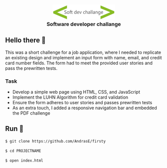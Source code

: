 <h3 align="center">
  <a href="https://andrase.github.io/DN-Soft-Dev-Test/" target="_blank" rel="noopener noreferrer">
  <img src="https://github.com/AndrasE/raw-readme/blob/36809e099018f4297ae710817bab6e90dc8c9737/logo/soft-dev-hallange-readme.png" width="200px">
  </a>
  <br/>
Software developer challange
</h3>

## Hello there 👋

This was a short challenge for a job application, where I needed to replicate an existing design and implement an input form with name, email, and credit card number fields. The form had to meet the provided user stories and pass the prewritten tests.

### Task

- Develop a simple web page using HTML, CSS, and JavaScript
- Implement the LUHN Algorithm for credit card validation
- Ensure the form adheres to user stories and passes prewritten tests
- As an extra touch, I added a responsive navigation bar and embedded the PDF challenge

## Run 🚀

`
$ git clone https://github.com/AndrasE/firsty
`

`
$ cd PROJECTNAME
`

`
$ open index.html
`
